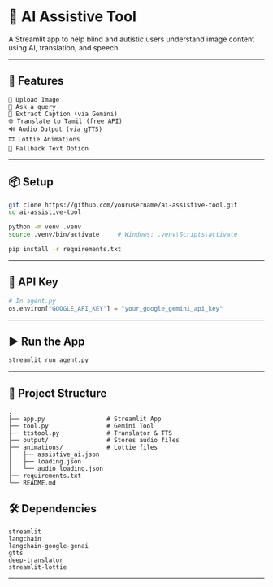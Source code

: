 # 🤖 AI Assistive Tool

A Streamlit app to help blind and autistic users understand image content using AI, translation, and speech.

---

## 🚀 Features

```text
📸 Upload Image
💬 Ask a query
🧠 Extract Caption (via Gemini)
🌐 Translate to Tamil (free API)
🔊 Audio Output (via gTTS)
🎞️ Lottie Animations
🦾 Fallback Text Option
```

---

## 📦 Setup

```bash
git clone https://github.com/yourusername/ai-assistive-tool.git
cd ai-assistive-tool

python -m venv .venv
source .venv/bin/activate     # Windows: .venv\Scripts\activate

pip install -r requirements.txt
```

---

## 🔑 API Key

```python
# In agent.py
os.environ["GOOGLE_API_KEY"] = "your_google_gemini_api_key"
```

---

## ▶️ Run the App

```bash
streamlit run agent.py
```

---

## 📁 Project Structure

```text
.
├── app.py                 # Streamlit App
├── tool.py                # Gemini Tool
├── ttstool.py             # Translator & TTS
├── output/                # Stores audio files
├── animations/            # Lottie files
│   ├── assistive_ai.json
│   ├── loading.json
│   └── audio_loading.json
├── requirements.txt
└── README.md
```

## 🛠 Dependencies

```text
streamlit
langchain
langchain-google-genai
gtts
deep-translator
streamlit-lottie
```

---
